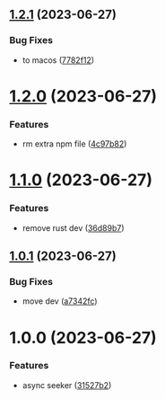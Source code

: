 ## [1.2.1](https://github.com/Dlouxgit/see/compare/v1.2.0...v1.2.1) (2023-06-27)


### Bug Fixes

* to macos ([7782f12](https://github.com/Dlouxgit/see/commit/7782f1202bcdf8f06fa6b9b40b63f234cf00a97f))

# [1.2.0](https://github.com/Dlouxgit/see/compare/v1.1.0...v1.2.0) (2023-06-27)


### Features

* rm extra npm file ([4c97b82](https://github.com/Dlouxgit/see/commit/4c97b82ec29a4feeb1f70c21fcbfdee3018ea05f))

# [1.1.0](https://github.com/Dlouxgit/see/compare/v1.0.1...v1.1.0) (2023-06-27)


### Features

* remove rust dev ([36d89b7](https://github.com/Dlouxgit/see/commit/36d89b754fa70037c54d5d2226225e5164e18b27))

## [1.0.1](https://github.com/Dlouxgit/see/compare/v1.0.0...v1.0.1) (2023-06-27)


### Bug Fixes

* move dev ([a7342fc](https://github.com/Dlouxgit/see/commit/a7342fc91d819f5f1178a2f29828ad55861238cd))

# 1.0.0 (2023-06-27)


### Features

* async seeker ([31527b2](https://github.com/Dlouxgit/see/commit/31527b24e111439cf0b2625f02738ed8a98df566))
